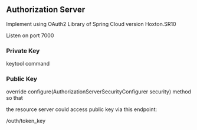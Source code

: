 ## Authorization Server

Implement using OAuth2 Library of Spring Cloud version Hoxton.SR10

Listen on port 7000

### Private Key

keytool command

### Public Key

override configure(AuthorizationServerSecurityConfigurer security) method so that 

the resource server could access public key via this endpoint:

/outh/token_key

